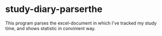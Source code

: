 # study-diary-parserthe
This program parses the excel-document in which I've tracked my study time, and shows statistic in convinient way.
